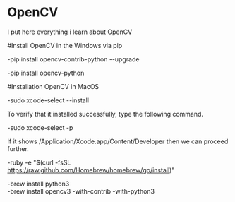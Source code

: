# OpenCV

I put here everything i learn about OpenCV

#Install OpenCV in the Windows via pip

 -pip install opencv-contrib-python --upgrade
 
 -pip install opencv-python  

 
 #Installation OpenCV in MacOS
 
 -sudo xcode-select --install  
 
 To verify that it installed successfully, type the following command. 
 
 -sudo xcode-select -p
 
 If it shows /Application/Xcode.app/Content/Developer then we can proceed further. 
 
 -ruby -e "$(curl -fsSL https://raw.github.com/Homebrew/homebrew/go/install)"  
 
 -brew install python3  
 -brew install opencv3 -with-contrib -with-python3  
